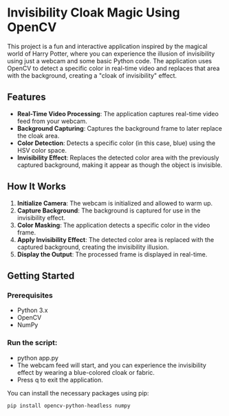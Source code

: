 # Invisibility Cloak Magic Using OpenCV

This project is a fun and interactive application inspired by the magical world of Harry Potter, where you can experience the illusion of invisibility using just a webcam and some basic Python code. The application uses OpenCV to detect a specific color in real-time video and replaces that area with the background, creating a "cloak of invisibility" effect.

## Features

- **Real-Time Video Processing**: The application captures real-time video feed from your webcam.
- **Background Capturing**: Captures the background frame to later replace the cloak area.
- **Color Detection**: Detects a specific color (in this case, blue) using the HSV color space.
- **Invisibility Effect**: Replaces the detected color area with the previously captured background, making it appear as though the object is invisible.

## How It Works

1. **Initialize Camera**: The webcam is initialized and allowed to warm up.
2. **Capture Background**: The background is captured for use in the invisibility effect.
3. **Color Masking**: The application detects a specific color in the video frame.
4. **Apply Invisibility Effect**: The detected color area is replaced with the captured background, creating the invisibility illusion.
5. **Display the Output**: The processed frame is displayed in real-time.

## Getting Started

### Prerequisites

- Python 3.x
- OpenCV
- NumPy


### Run the script:

- python app.py
- The webcam feed will start, and you can experience the invisibility effect by wearing a blue-colored cloak or fabric.
- Press q to exit the application.

You can install the necessary packages using pip:

```bash
pip install opencv-python-headless numpy




